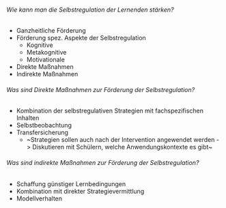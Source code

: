 ###### Wie kann man die Selbstregulation der Lernenden stärken?
- Ganzheitliche Förderung
- Förderung spez. Aspekte der Selbstregulation
	- Kognitive
	- Metakognitive
	- Motivationale
- Direkte Maßnahmen
- Indirekte Maßnahmen

###### Was sind Direkte Maßnahmen zur Förderung der Selbstregulation?
- Kombination der selbstregulativen Strategien mit fachspezifischen Inhalten
- Selbstbeobachtung 
- Transfersicherung
	- ~Strategien sollen auch nach der Intervention angewendet werden -> Diskutieren mit Schülern, welche Anwendungskontexte es gibt~

###### Was sind indirekte Maßnahmen zur Förderung der Selbstregulation?
- Schaffung günstiger Lernbedingungen 
- Kombination mit direkter Strategievermittlung 
- Modellverhalten
